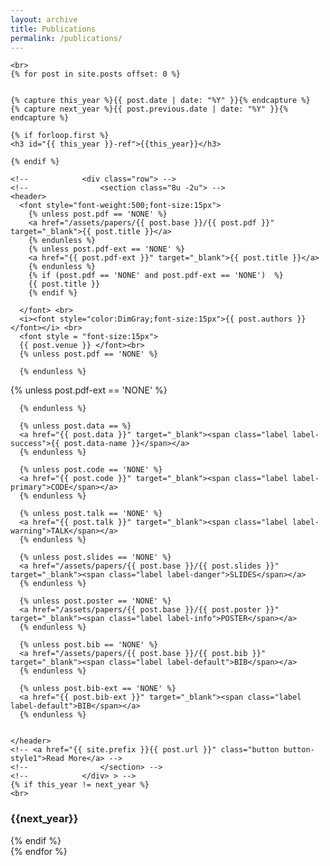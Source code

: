 ```yaml
---
layout: archive
title: Publications
permalink: /publications/
---
```


<head>
  <meta name="viewport" content="width=device-width, initial-scale=1">
  <link rel="stylesheet" href="https://maxcdn.bootstrapcdn.com/bootstrap/3.3.7/css/bootstrap.min.css">
  <script src="https://ajax.googleapis.com/ajax/libs/jquery/3.1.1/jquery.min.js"></script>
  <script src="https://maxcdn.bootstrapcdn.com/bootstrap/3.3.7/js/bootstrap.min.js"></script>


<div id="main">

<!--  <div id="content" class="container">
        Filter: <b>All</b> - <b><a href="bias.html">Model Analysis</a></b> - <b><a href="sem_rep.html">Semantic Representations</a></b> - <b><a href="downstream">Downstream Applications</a></b> 
    <br> -->

<!--    <h3> Conferences </h3> -->
    <br>
    {% for post in site.posts offset: 0 %}


    {% capture this_year %}{{ post.date | date: "%Y" }}{% endcapture %}
    {% capture next_year %}{{ post.previous.date | date: "%Y" }}{% endcapture %}

    {% if forloop.first %}
    <h3 id="{{ this_year }}-ref">{{this_year}}</h3>

    {% endif %}

    <!-- 			<div class="row"> -->
    <!--				<section class="8u -2u"> -->
    <header>
      <font style="font-weight:500;font-size:15px">
        {% unless post.pdf == 'NONE' %}
        <a href="/assets/papers/{{ post.base }}/{{ post.pdf }}" target="_blank">{{ post.title }}</a>
        {% endunless %}
        {% unless post.pdf-ext == 'NONE' %}
        <a href="{{ post.pdf-ext }}" target="_blank">{{ post.title }}</a>
        {% endunless %}
        {% if (post.pdf == 'NONE' and post.pdf-ext == 'NONE')  %}
        {{ post.title }}
        {% endif %}

      </font> <br>
      <i><font style="color:DimGray;font-size:15px">{{ post.authors }}</font></i> <br>
      <font style = "font-size:15px">
      {{ post.venue }} </font><br>
      {% unless post.pdf == 'NONE' %}
<!--      <a href="/assets/papers/{{ post.base }}/{{ post.pdf }}" target="_blank"><span class="label label-success">PDF</span></a> -->
      {% endunless %}

{% unless post.pdf-ext == 'NONE' %}
<!--
      <a href="{{ post.pdf-ext }}" target="_blank"><span class="label label-success">PDF</span></a> -->
      {% endunless %}

      {% unless post.data == %}
      <a href="{{ post.data }}" target="_blank"><span class="label label-success">{{ post.data-name }}</span></a>
      {% endunless %}

      {% unless post.code == 'NONE' %}
      <a href="{{ post.code }}" target="_blank"><span class="label label-primary">CODE</span></a>
      {% endunless %}

      {% unless post.talk == 'NONE' %}
      <a href="{{ post.talk }}" target="_blank"><span class="label label-warning">TALK</span></a>
      {% endunless %}

      {% unless post.slides == 'NONE' %}
      <a href="/assets/papers/{{ post.base }}/{{ post.slides }}" target="_blank"><span class="label label-danger">SLIDES</span></a>
      {% endunless %}

      {% unless post.poster == 'NONE' %}
      <a href="/assets/papers/{{ post.base }}/{{ post.poster }}" target="_blank"><span class="label label-info">POSTER</span></a>
      {% endunless %}

      {% unless post.bib == 'NONE' %}
      <a href="/assets/papers/{{ post.base }}/{{ post.bib }}" target="_blank"><span class="label label-default">BIB</span></a>
      {% endunless %}

      {% unless post.bib-ext == 'NONE' %}
      <a href="{{ post.bib-ext }}" target="_blank"><span class="label label-default">BIB</span></a>
      {% endunless %}


    </header>
    <!-- <a href="{{ site.prefix }}{{ post.url }}" class="button button-style1">Read More</a> -->
    <!--				</section> -->
    <!--			</div> > -->
    {% if this_year != next_year %}
    <br>
<h3 id="{{ next_year }}-ref">{{next_year}}</h3>

  {% endif %}
<br/>
    {% endfor %}
    

  </div>

